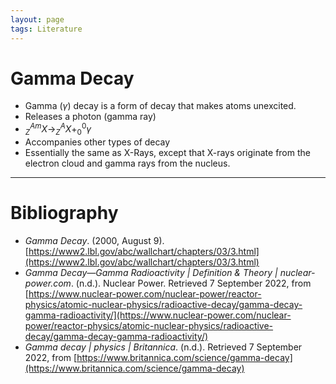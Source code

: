 ```yaml
---
layout: page
tags: Literature 
---
```

# Gamma Decay
- Gamma ($\gamma$) decay is a form of decay that makes atoms unexcited.
- Releases a photon (gamma ray)
- $^{ Am }_{Z}X\to^{ A }_{Z}X+^{ 0 }_{0}\gamma$
- Accompanies other types of decay
- Essentially the same as X-Rays, except that X-rays originate from the electron cloud and gamma rays from the nucleus.

---
# Bibliography
- _Gamma Decay_. (2000, August 9). [https://www2.lbl.gov/abc/wallchart/chapters/03/3.html](https://www2.lbl.gov/abc/wallchart/chapters/03/3.html)
- _Gamma Decay—Gamma Radioactivity | Definition & Theory | nuclear-power.com_. (n.d.). Nuclear Power. Retrieved 7 September 2022, from [https://www.nuclear-power.com/nuclear-power/reactor-physics/atomic-nuclear-physics/radioactive-decay/gamma-decay-gamma-radioactivity/](https://www.nuclear-power.com/nuclear-power/reactor-physics/atomic-nuclear-physics/radioactive-decay/gamma-decay-gamma-radioactivity/)
- _Gamma decay | physics | Britannica_. (n.d.). Retrieved 7 September 2022, from [https://www.britannica.com/science/gamma-decay](https://www.britannica.com/science/gamma-decay)
